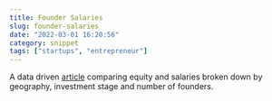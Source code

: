 ```yaml
---
title: Founder Salaries
slug: founder-salaries
date: "2022-03-01 16:20:56"
category: snippet
tags: ["startups", "entrepreneur"]
---
```


A data driven [article](https://sifted.eu/articles/startup-founders-salary/)
comparing equity and salaries broken down by geography, investment stage and
number of founders.
